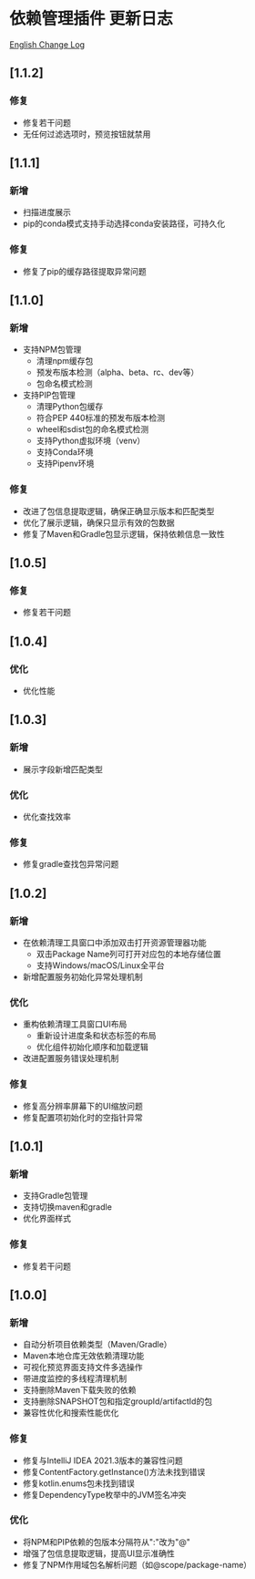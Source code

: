 # 依赖管理插件 更新日志

[English Change Log](CHANGELOG.md)

## [1.1.2]

### 修复

- 修复若干问题
- 无任何过滤选项时，预览按钮就禁用

## [1.1.1]

### 新增

- 扫描进度展示
- pip的conda模式支持手动选择conda安装路径，可持久化

### 修复

- 修复了pip的缓存路径提取异常问题

## [1.1.0]

### 新增

- 支持NPM包管理
  - 清理npm缓存包
  - 预发布版本检测（alpha、beta、rc、dev等）
  - 包命名模式检测
- 支持PIP包管理
  - 清理Python包缓存
  - 符合PEP 440标准的预发布版本检测
  - wheel和sdist包的命名模式检测
  - 支持Python虚拟环境（venv）
  - 支持Conda环境
  - 支持Pipenv环境

### 修复

- 改进了包信息提取逻辑，确保正确显示版本和匹配类型
- 优化了展示逻辑，确保只显示有效的包数据
- 修复了Maven和Gradle包显示逻辑，保持依赖信息一致性

## [1.0.5]

### 修复

- 修复若干问题

## [1.0.4]

### 优化

- 优化性能

## [1.0.3]

### 新增
- 展示字段新增匹配类型

### 优化
- 优化查找效率

### 修复
- 修复gradle查找包异常问题

## [1.0.2]

### 新增
- 在依赖清理工具窗口中添加双击打开资源管理器功能
  - 双击Package Name列可打开对应包的本地存储位置
  - 支持Windows/macOS/Linux全平台
- 新增配置服务初始化异常处理机制

### 优化
- 重构依赖清理工具窗口UI布局
  - 重新设计进度条和状态标签的布局
  - 优化组件初始化顺序和加载逻辑
- 改进配置服务错误处理机制

### 修复
- 修复高分辨率屏幕下的UI缩放问题
- 修复配置项初始化时的空指针异常


## [1.0.1]

### 新增

- 支持Gradle包管理
- 支持切换maven和gradle
- 优化界面样式

### 修复

- 修复若干问题

## [1.0.0]

### 新增

- 自动分析项目依赖类型（Maven/Gradle）
- Maven本地仓库无效依赖清理功能
- 可视化预览界面支持文件多选操作
- 带进度监控的多线程清理机制
- 支持删除Maven下载失败的依赖
- 支持删除SNAPSHOT包和指定groupId/artifactId的包
- 兼容性优化和搜索性能优化

### 修复

- 修复与IntelliJ IDEA 2021.3版本的兼容性问题
- 修复ContentFactory.getInstance()方法未找到错误
- 修复kotlin.enums包未找到错误
- 修复DependencyType枚举中的JVM签名冲突

### 优化

- 将NPM和PIP依赖的包版本分隔符从":"改为"@"
- 增强了包信息提取逻辑，提高UI显示准确性
- 修复了NPM作用域包名解析问题（如@scope/package-name）


